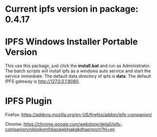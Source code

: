 # Current ipfs version in package: 0.4.17

# IPFS Windows Installer Portable Version
This use this package, just click the **install.bat** and run as Administrator. The batch scripts will install ipfs as a windows auto service and start the service immediate. The default data directory of ipfs is **data**. The default IPFS gateway is http://127.0.0.1:8080. 

# IPFS Plugin
Firefox: https://addons.mozilla.org/en-US/firefox/addon/ipfs-companion/

Chrome: https://chrome.google.com/webstore/detail/ipfs-companion/nibjojkomfdiaoajekhjakgkdhaomnch?hl=en
